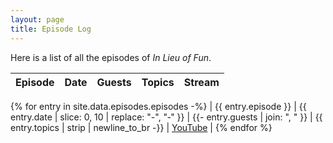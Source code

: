 ```yaml
---
layout: page
title: Episode Log
---
```


Here is a list of all the episodes of *In Lieu of Fun*.

| Episode | Date | Guests | Topics | Stream |
|---------|------|--------|--------|--------|
{% for entry in site.data.episodes.episodes -%}
| {{ entry.episode }} | {{ entry.date | slice: 0, 10 | replace: "-", "‑" }} |
  {{- entry.guests | join: ", " }} | {{ entry.topics | strip | newline_to_br -}}
  | <a href="{{ entry.youtube }}">YouTube</a> |
{% endfor %}
